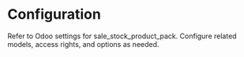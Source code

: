 # Configuration

Refer to Odoo settings for sale_stock_product_pack. Configure related models, access rights, and options as needed.
